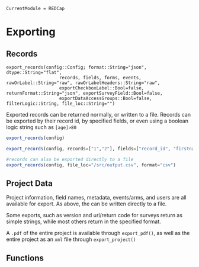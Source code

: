 ```@meta
CurrentModule = REDCap
```
# Exporting

## Records

```@docs
export_records(config::Config; format::String="json", dtype::String="flat", 
					records, fields, forms, events, rawOrLabel::String="raw", rawOrLabelHeaders::String="raw", 
					exportCheckboxLabel::Bool=false, returnFormat::String="json", exportSurveyField::Bool=false, 
					exportDataAccessGroups::Bool=false, filterLogic::String, file_loc::String="")
```

Exported records can be returned normally, or written to a file. Records can be exported by their record id, by specified fields, or even using a boolean logic string such as `[age]>80`

```julia
export_records(config)

export_records(config, records=["1","2"], fields=["record_id", "firstname"], filterLogic="[age]>80")

#records can also be exported directly to a file
export_records(config, file_loc="/src/output.csv", format="csv")
```

## Project Data

Project information, field names, metadata, events/arms, and users are all available for export. As above, the can be written directly to a file.

Some exports, such as version and url/return code for surveys return as simple strings, while most others return in the specified format.

A `.pdf` of the entire project is available through `export_pdf()`, as well as the entire project as an `xml` file through `export_project()`



## Functions
```@index
```